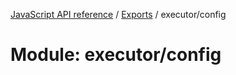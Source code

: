 [JavaScript API reference](../README) / [Exports](../modules) / executor/config

# Module: executor/config

